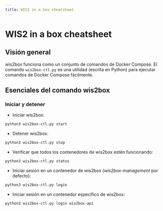 ```yaml
---
title: WIS2 in a box cheatsheet
---
```


# WIS2 in a box cheatsheet

## Visión general

wis2box funciona como un conjunto de comandos de Docker Compose. El comando ``wis2box-ctl.py`` es una utilidad
(escrita en Python) para ejecutar comandos de Docker Compose fácilmente.

## Esenciales del comando wis2box

### Iniciar y detener

* Iniciar wis2box:

```bash
python3 wis2box-ctl.py start
```

* Detener wis2box:

```bash
python3 wis2box-ctl.py stop
```

* Verificar que todos los contenedores de wis2box estén funcionando:

```bash
python3 wis2box-ctl.py status
```

* Iniciar sesión en un contenedor de wis2box (*wis2box-management* por defecto):

```bash
python3 wis2box-ctl.py login
```

* Iniciar sesión en un contenedor específico de wis2box:

```bash
python3 wis2box-ctl.py login wis2box-api
```